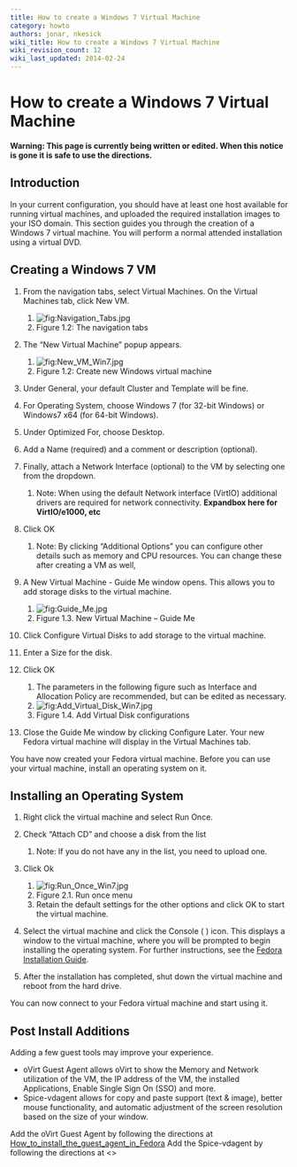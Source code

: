 ```yaml
---
title: How to create a Windows 7 Virtual Machine
category: howto
authors: jonar, nkesick
wiki_title: How to create a Windows 7 Virtual Machine
wiki_revision_count: 12
wiki_last_updated: 2014-02-24
---
```


# How to create a Windows 7 Virtual Machine

**Warning: This page is currently being written or edited. When this notice is gone it is safe to use the directions.**

## Introduction

In your current configuration, you should have at least one host available for running virtual machines, and uploaded the required installation images to your ISO domain. This section guides you through the creation of a Windows 7 virtual machine. You will perform a normal attended installation using a virtual DVD.

## Creating a Windows 7 VM

1.  From the navigation tabs, select Virtual Machines. On the Virtual Machines tab, click New VM.
    1.  ![](Navigation_Tabs.jpg "fig:Navigation_Tabs.jpg")
    2.  Figure 1.2: The navigation tabs

2.  The “New Virtual Machine” popup appears.
    1.  ![](New_VM_Win7.jpg "fig:New_VM_Win7.jpg")
    2.  Figure 1.2: Create new Windows virtual machine

3.  Under General, your default Cluster and Template will be fine.
4.  For Operating System, choose Windows 7 (for 32-bit Windows) or Windows7 x64 (for 64-bit Windows).
5.  Under Optimized For, choose Desktop.
6.  Add a Name (required) and a comment or description (optional).
7.  Finally, attach a Network Interface (optional) to the VM by selecting one from the dropdown.
    1.  Note: When using the default Network interface (VirtIO) additional drivers are required for network connectivity. **Expandbox here for VirtIO/e1000, etc**

8.  Click OK
    1.  Note: By clicking “Additional Options” you can configure other details such as memory and CPU resources. You can change these after creating a VM as well,

9.  A New Virtual Machine - Guide Me window opens. This allows you to add storage disks to the virtual machine.
    1.  ![](Guide_Me.jpg "fig:Guide_Me.jpg")
    2.  Figure 1.3. New Virtual Machine – Guide Me

10. Click Configure Virtual Disks to add storage to the virtual machine.
11. Enter a Size for the disk.
12. Click OK
    1.  The parameters in the following figure such as Interface and Allocation Policy are recommended, but can be edited as necessary.
    2.  ![](Add_Virtual_Disk_Win7.jpg "fig:Add_Virtual_Disk_Win7.jpg")
    3.  Figure 1.4. Add Virtual Disk configurations

13. Close the Guide Me window by clicking Configure Later. Your new Fedora virtual machine will display in the Virtual Machines tab.

You have now created your Fedora virtual machine. Before you can use your virtual machine, install an operating system on it.

## Installing an Operating System

1.  Right click the virtual machine and select Run Once.
2.  Check “Attach CD” and choose a disk from the list
    1.  Note: If you do not have any in the list, you need to upload one.

3.  Click Ok
    1.  ![](Run_Once_Win7.jpg "fig:Run_Once_Win7.jpg")
    2.  Figure 2.1. Run once menu
    3.  Retain the default settings for the other options and click OK to start the virtual machine.

4.  Select the virtual machine and click the Console ( ) icon. This displays a window to the virtual machine, where you will be prompted to begin installing the operating system. For further instructions, see the [Fedora Installation Guide](https://docs.fedoraproject.org/en-US/Fedora/17/html/Installation_Guide/index.html).
5.  After the installation has completed, shut down the virtual machine and reboot from the hard drive.

You can now connect to your Fedora virtual machine and start using it.

## Post Install Additions

Adding a few guest tools may improve your experience.

*   oVirt Guest Agent allows oVirt to show the Memory and Network utilization of the VM, the IP address of the VM, the installed Applications, Enable Single Sign On (SSO) and more.
*   Spice-vdagent allows for copy and paste support (text & image), better mouse functionality, and automatic adjustment of the screen resolution based on the size of your window.

Add the oVirt Guest Agent by following the directions at [How_to_install_the_guest_agent_in_Fedora](How_to_install_the_guest_agent_in_Fedora) Add the Spice-vdagent by following the directions at <<UNWRITTEN>>
